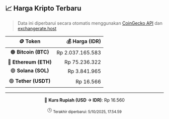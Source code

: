 

<!-- HARGA_KRIPTO -->
## 📈 Harga Kripto Terbaru

> Data ini diperbarui secara otomatis menggunakan [CoinGecko API](https://www.coingecko.com/) dan [exchangerate.host](https://exchangerate.host/)

<div align="center">

| 🪙 Token | 💰 Harga (IDR) |
|:------:|---------------:|
| 🟠 **Bitcoin (BTC)**   | Rp 2.037.165.583 |
| 🔵 **Ethereum (ETH)**  | Rp 75.236.322 |
| 🟣 **Solana (SOL)**    | Rp 3.841.965 |
| 🟢 **Tether (USDT)**   | Rp 16.566 |

---

💱 **Kurs Rupiah (USD → IDR)**: Rp 16.560

🕒 <sub>Terakhir diperbarui: 5/10/2025, 17.54.59</sub>

</div>
<!-- /HARGA_KRIPTO -->